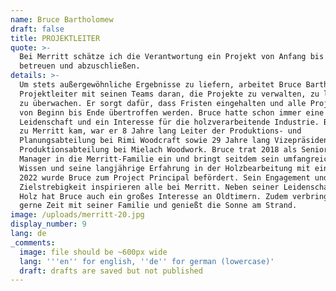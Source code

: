 ```yaml
---
name: Bruce Bartholomew
draft: false
title: PROJEKTLEITER
quote: >-
  Bei Merritt schätze ich die Verantwortung ein Projekt von Anfang bis Ende zu
  betreuen und abzuschließen.
details: >-
  Um stets außergewöhnliche Ergebnisse zu liefern, arbeitet Bruce Barthlomew als
  Projektleiter mit seinen Teams daran, die Projekte zu verwalten, zu leiten und
  zu überwachen. Er sorgt dafür, dass Fristen eingehalten und alle Projektziele
  von Beginn bis Ende übertroffen werden. Bruce hatte schon immer eine
  Leidenschaft und ein Interesse für die holzverarbeitende Industrie. Bevor er
  zu Merritt kam, war er 8 Jahre lang Leiter der Produktions- und
  Planungsabteilung bei Rimi Woodcraft sowie 29 Jahre lang Vizepräsident der
  Produktionsabteilung bei Mielach Woodwork. Bruce trat 2018 als Senior Project
  Manager in die Merritt-Familie ein und bringt seitdem sein umfangreiches
  Wissen und seine langjährige Erfahrung in der Holzbearbeitung mit ein. Im Jahr
  2022 wurde Bruce zum Project Principal befördert. Sein Engagement und seine
  Zielstrebigkeit inspirieren alle bei Merritt. Neben seiner Leidenschaft für
  Holz hat Bruce auch ein großes Interesse an Oldtimern. Zudem verbringt er
  gerne Zeit mit seiner Familie und genießt die Sonne am Strand.
image: /uploads/merritt-20.jpg
display_number: 9
lang: de
_comments:
  image: file should be ~600px wide
  lang: '''en'' for english, ''de'' for german (lowercase)'
  draft: drafts are saved but not published
---
```

